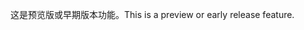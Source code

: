 <span data-ttu-id="f5d12-101">这是预览版或早期版本功能。</span><span class="sxs-lookup"><span data-stu-id="f5d12-101">This is a preview or early release feature.</span></span>